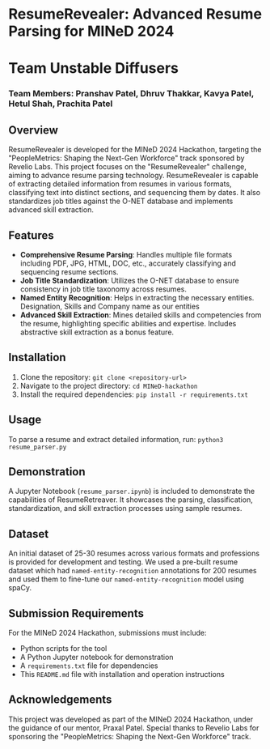 # ResumeRevealer: Advanced Resume Parsing for MINeD 2024
# Team Unstable Diffusers
### Team Members: Pranshav Patel, Dhruv Thakkar, Kavya Patel, Hetul Shah, Prachita Patel

## Overview
ResumeRevealer is developed for the MINeD 2024 Hackathon, targeting the "PeopleMetrics: Shaping the Next-Gen Workforce" track sponsored by Revelio Labs. This project focuses on the "ResumeRevealer" challenge, aiming to advance resume parsing technology. ResumeRevealer is capable of extracting detailed information from resumes in various formats, classifying text into distinct sections, and sequencing them by dates. It also standardizes job titles against the O-NET database and implements advanced skill extraction.

## Features
- **Comprehensive Resume Parsing**: Handles multiple file formats including PDF, JPG, HTML, DOC, etc., accurately classifying and sequencing resume sections.
- **Job Title Standardization**: Utilizes the O-NET database to ensure consistency in job title taxonomy across resumes.
- **Named Entity Recognition**: Helps in extracting the necessary entities. Designation, Skills and Company name as our entities
- **Advanced Skill Extraction**: Mines detailed skills and competencies from the resume, highlighting specific abilities and expertise. Includes abstractive skill extraction as a bonus feature.

## Installation
1. Clone the repository:
`git clone <repository-url>`
2. Navigate to the project directory:
`cd MINeD-hackathon`
3. Install the required dependencies:
`pip install -r requirements.txt`


## Usage
To parse a resume and extract detailed information, run:
`python3 resume_parser.py`

## Demonstration
A Jupyter Notebook (`resume_parser.ipynb`) is included to demonstrate the capabilities of ResumeRetreaver. It showcases the parsing, classification, standardization, and skill extraction processes using sample resumes.

## Dataset
An initial dataset of 25-30 resumes across various formats and professions is provided for development and testing. We used a pre-built resume dataset which had `named-entity-recognition` annotations for 200 resumes and used them to fine-tune our `named-entity-recognition` model using spaCy.

## Submission Requirements
For the MINeD 2024 Hackathon, submissions must include:
- Python scripts for the tool
- A Python Jupyter notebook for demonstration
- A `requirements.txt` file for dependencies
- This `README.md` file with installation and operation instructions


## Acknowledgements
This project was developed as part of the MINeD 2024 Hackathon, under the guidance of our mentor, Praxal Patel. Special thanks to Revelio Labs for sponsoring the "PeopleMetrics: Shaping the Next-Gen Workforce" track.


